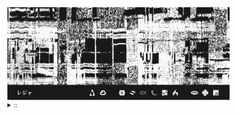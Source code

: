 <img src="./banner.png">
<details><summary> :: </summary>
<!--START_SECTION:waka-->

```
From: 09 August 2024 - To: 17 October 2024

Total Time: 454 hrs 34 mins

Python                     197 hrs 37 mins //////////---------------   40.06 %
JavaScript                 51 hrs 49 mins  ///----------------------   10.50 %
Other                      38 hrs 44 mins  //-----------------------   07.85 %
```

<!--END_SECTION:waka-->
</details>
